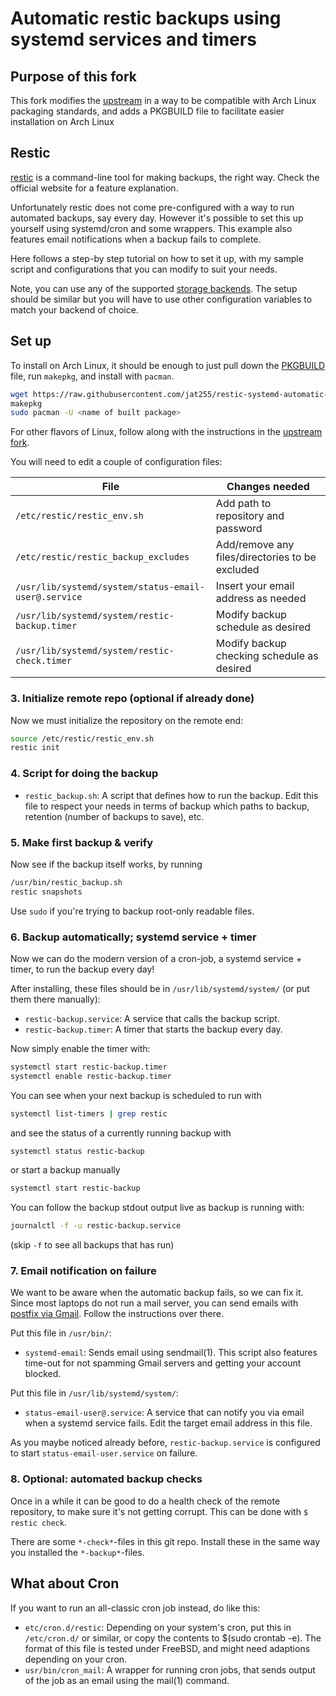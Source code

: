 # Automatic restic backups using systemd services and timers

## Purpose of this fork

This fork modifies the [upstream](https://github.com/erikw/restic-systemd-automatic-backup) in a way to be compatible with
Arch Linux packaging standards, and adds a PKGBUILD file to facilitate easier installation on Arch Linux

## Restic

[restic](https://restic.net/) is a command-line tool for making backups, the right way. Check the official website for a feature explanation.

Unfortunately restic does not come pre-configured with a way to run automated backups, say every day. However it's possible to set this up yourself using systemd/cron and some wrappers. This example also features email notifications when a backup fails to complete.

Here follows a step-by step tutorial on how to set it up, with my sample script and configurations that you can modify to suit your needs.

Note, you can use any of the supported [storage backends](https://restic.readthedocs.io/en/latest/030_preparing_a_new_repo.html). The setup should be similar but you will have to use other configuration variables to match your backend of choice.

## Set up

To install on Arch Linux, it should be enough to just pull down the
[PKGBUILD](https://github.com/jat255/restic-systemd-automatic-backup/blob/master/PKGBUILD) file,
run `makepkg`, and install with `pacman`.

```bash
wget https://raw.githubusercontent.com/jat255/restic-systemd-automatic-backup/master/PKGBUILD
makepkg
sudo pacman -U <name of built package>
```

For other flavors of Linux, follow along with the instructions in the [upstream fork](https://github.com/erikw/restic-systemd-automatic-backup).

You will need to edit a couple of configuration files:

| File  | Changes needed |
|---|---|
| `/etc/restic/restic_env.sh`  | Add path to repository and password  |
| `/etc/restic/restic_backup_excludes`  | Add/remove any files/directories to be excluded  |
| `/usr/lib/systemd/system/status-email-user@.service`  | Insert your email address as needed  |
| `/usr/lib/systemd/system/restic-backup.timer` | Modify backup schedule as desired |
| `/usr/lib/systemd/system/restic-check.timer` | Modify backup checking schedule as desired |

### 3. Initialize remote repo (optional if already done)

Now we must initialize the repository on the remote end:

```bash
source /etc/restic/restic_env.sh
restic init
```

### 4. Script for doing the backup

* `restic_backup.sh`: A script that defines how to run the backup. Edit this file to respect your needs in terms of backup which paths to backup, retention (number of backups to save), etc.

### 5. Make first backup & verify

Now see if the backup itself works, by running

```bash
/usr/bin/restic_backup.sh
restic snapshots
```

Use `sudo` if you're trying to backup root-only readable files.

### 6. Backup automatically; systemd service + timer

Now we can do the modern version of a cron-job, a systemd service + timer, to run the backup every day!

After installing, these files should be in `/usr/lib/systemd/system/` (or put them there manually):

* `restic-backup.service`: A service that calls the backup script.
* `restic-backup.timer`: A timer that starts the backup every day.

Now simply enable the timer with:

```bash
systemctl start restic-backup.timer
systemctl enable restic-backup.timer
```

You can see when your next backup is scheduled to run with

```bash
systemctl list-timers | grep restic
```

and see the status of a currently running backup with

```bash
systemctl status restic-backup
```

or start a backup manually

```bash
systemctl start restic-backup
```

You can follow the backup stdout output live as backup is running with:

```bash
journalctl -f -u restic-backup.service
```

(skip `-f` to see all backups that has run)

### 7. Email notification on failure

We want to be aware when the automatic backup fails, so we can fix it. Since most laptops do not run a mail server, you can send emails with [postfix via Gmail](https://easyengine.io/tutorials/linux/ubuntu-postfix-gmail-smtp/). Follow the instructions over there.

Put this file in `/usr/bin/`:

* `systemd-email`: Sends email using sendmail(1). This script also features time-out for not spamming Gmail servers and getting your account blocked.

Put this file in `/usr/lib/systemd/system/`:

* `status-email-user@.service`: A service that can notify you via email when a systemd service fails. Edit the target email address in this file.

As you maybe noticed already before, `restic-backup.service` is configured to start `status-email-user.service` on failure.

### 8. Optional: automated backup checks

Once in a while it can be good to do a health check of the remote repository, to make sure it's not getting corrupt. This can be done with `$ restic check`.

There are some `*-check*`-files in this git repo. Install these in the same way you installed the `*-backup*`-files.

## What about Cron

If you want to run an all-classic cron job instead, do like this:

* `etc/cron.d/restic`: Depending on your system's cron, put this in `/etc/cron.d/` or similar, or copy the contents to $(sudo crontab -e). The format of this file is tested under FreeBSD, and might need adaptions depending on your cron.
* `usr/bin/cron_mail`: A wrapper for running cron jobs, that sends output of the job as an email using the mail(1) command.